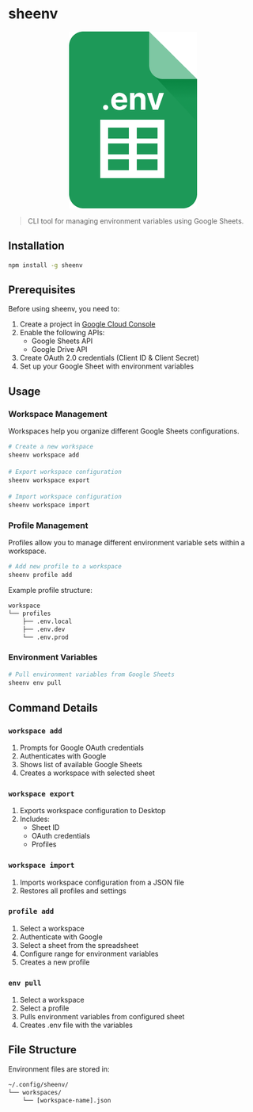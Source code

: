 # sheenv

<p align="center">
  <img src="./public/sheenv.png" alt="sheenv">
</p>

> CLI tool for managing environment variables using Google Sheets.

## Installation

```bash
npm install -g sheenv
```

## Prerequisites

Before using sheenv, you need to:

1. Create a project in [Google Cloud Console](https://console.cloud.google.com)
2. Enable the following APIs:
   - Google Sheets API
   - Google Drive API
3. Create OAuth 2.0 credentials (Client ID & Client Secret)
4. Set up your Google Sheet with environment variables

## Usage

### Workspace Management

Workspaces help you organize different Google Sheets configurations.

```bash
# Create a new workspace
sheenv workspace add

# Export workspace configuration
sheenv workspace export

# Import workspace configuration
sheenv workspace import
```

### Profile Management

Profiles allow you to manage different environment variable sets within a workspace.

```bash
# Add new profile to a workspace
sheenv profile add
```

Example profile structure:

```
workspace
└── profiles
    ├── .env.local
    ├── .env.dev
    └── .env.prod
```

### Environment Variables

```bash
# Pull environment variables from Google Sheets
sheenv env pull
```

## Command Details

### `workspace add`

1. Prompts for Google OAuth credentials
2. Authenticates with Google
3. Shows list of available Google Sheets
4. Creates a workspace with selected sheet

### `workspace export`

1. Exports workspace configuration to Desktop
2. Includes:
   - Sheet ID
   - OAuth credentials
   - Profiles

### `workspace import`

1. Imports workspace configuration from a JSON file
2. Restores all profiles and settings

### `profile add`

1. Select a workspace
2. Authenticate with Google
3. Select a sheet from the spreadsheet
4. Configure range for environment variables
5. Creates a new profile

### `env pull`

1. Select a workspace
2. Select a profile
3. Pulls environment variables from configured sheet
4. Creates .env file with the variables

## File Structure

Environment files are stored in:

```
~/.config/sheenv/
└── workspaces/
    └── [workspace-name].json
```
